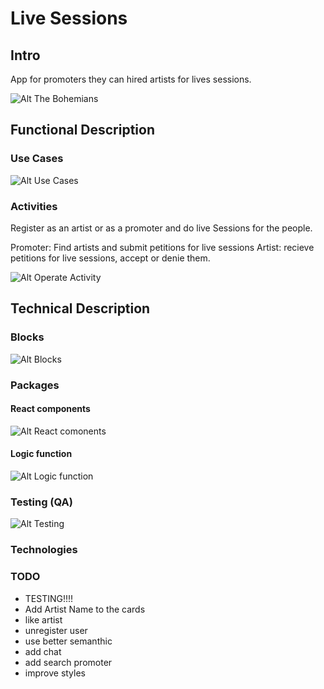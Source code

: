 # Live Sessions

## Intro

App for promoters they can hired artists for lives sessions.

![Alt The Bohemians](https://media.giphy.com/media/uRalMN4BPuzyo/giphy.gif)

## Functional Description

### Use Cases

![Alt Use Cases](useCases.png)

### Activities

Register as an artist or as a promoter and do live Sessions for the people.

Promoter: Find artists and submit petitions for live sessions
Artist: recieve petitions for live sessions, accept or denie them.

![Alt Operate Activity](opActivity.png)

## Technical Description

### Blocks

![Alt Blocks](blocks.png)

### Packages

#### React components

![Alt React comonents](componentsReact.png)

#### Logic function

![Alt Logic function](logic.png)

### Testing (QA)


![Alt Testing](https://media.giphy.com/media/1ken0zzzL79NPy3QZj/giphy.gif)

### Technologies

<!-- TODO ADD used Technologies pictures -->

### TODO 

- TESTING!!!!
- Add Artist Name to the cards
- like artist
- unregister user
- use better semanthic
- add chat
- add search promoter
- improve styles
